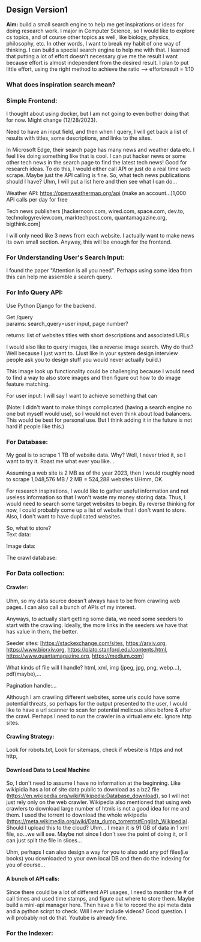 ## Design Version1
<strong>Aim: </strong>build a small search engine to help me get inspirations or ideas for doing research work. I major in Computer Science, so I would like to explore cs topics, and of course other topics as well, like biology, physics, philosophy, etc. In other words, I want to break my habit of one way of thinking. I can build a special search engine to help me with that. I learned that putting a lot of effort doesn't necessary give me the result I want because effort is almost independent from the desired result. I plan to put little effort, using the right method to achieve the ratio --> effort:result = 1:10 


### What does inspiration search mean?



### Simple Frontend:
I thought about using docker, but I am not going to even bother doing that for now. Might change (12/28/2023).

Need to have an input field, and then when I query, I will get back a list of results with titles, some descriptions, and links to the sites.

In Microsoft Edge, their search page has many news and weather data etc. I feel like doing something like that is cool. I can put hacker news or some other tech news in the search page to find the latest tech news! Good for research ideas. To do this, I would either call API or just do a real time web scrape. Maybe just the API calling is fine. So, what tech news publications should I have? Uhm, I will put a list here and then see what I can do...

Weather API: https://openweathermap.org/api (make an account...)1,000 API calls per day for free

Tech news publishers [hackernoon.com, wired.com, space.com, dev.to, technologyreview.com, marktechpost.com, quantamagazine.org, bigthink.com] 

I will only need like 3 news from each website. I actually want to make news its own small section. Anyway, this will be enough for the frontend.

### For Understanding User's Search Input:
I found the paper "Attention is all you need". Perhaps using some idea from this can help me assemble a search query.



### For Info Query API:
Use Python Django for the backend.

Get /query<br>
params: search_query=user input, page number?<br>

returns: list of websites titles with short descriptions and associated URLs<br>


I would also like to query images, like a reverse image search. Why do that? Well because I just want to. (Just like in your system design interview people ask you to design stuff you would never actually build.)

This image look up functionality could be challenging because I would need to find a way to also store images and then figure out how to do image feature matching.

For user input: I will say I want to achieve something that can 

(Note: I didn't want to make things complicated (having a search engine no one but myself would use), so I would not even think about load balancers. This would be best for personal use. But I think adding it in the future is not hard if people like this.)

### For Database:
My goal is to scrape 1 TB of website data. Why? Well, I never tried it, so I want to try it. Roast me what ever you like...

Assuming a web site is 2 MB as of the year 2023, then I would roughly need to scrape 1,048,576 MB / 2 MB = 524,288 websites UHmm, OK.

For research inspirations, I would like to gather useful information and not useless information so that I won't waste my money storing data. Thus, I would need to search some target websites to begin. By reverse thinking for now, I could probably come up a list of website that I don't want to store. Also, I don't want to have duplicated websites. 

So, what to store?<br>
Text data: 


Image data: 


The crawl database:


### For Data collection:

#### Crawler:
Uhm, so my data source doesn't always have to be from crawling web pages. I can also call a bunch of APIs of my interest. 

Anyways, to actually start getting some data, we need some seeders to start with the crawling. Ideally, the more links in the seeders we have that has value in them, the better. 

Seeder sites: [https://stackexchange.com/sites, https://arxiv.org, https://www.biorxiv.org, https://plato.stanford.edu/contents.html, https://www.quantamagazine.org, https://medium.com]

What kinds of file will I handle? html, xml, img (jpeg, jpg, png, webp...), pdf(maybe),...

Pagination handle:...

Although I am crawling different websites, some urls could have some potential threats, so perhaps for the output presented to the user, I would like to have a url scanner to scan for potential melicous sites before & after the crawl. Perhaps I need to run the crawler in a virtual env etc. Ignore http sites.


#### Crawling Strategy:
Look for robots.txt, Look for sitemaps, check if wbesite is https and not http, 


#### Download Data to Local Machine

So, I don't need to assume I have no information at the beginning. Like wikipidia has a lot of site data public to download as a bz2 file (https://en.wikipedia.org/wiki/Wikipedia:Database_download), so I will not just rely only on the web crawler. Wikipedia also mentioned that using web crawlers to download large number of htmls is not a good idea for me and them. I used the torrent to download the whole wikipedia (https://meta.wikimedia.org/wiki/Data_dump_torrents#English_Wikipedia). Should I upload this to the cloud? Uhm... I mean it is 91 GB of data in 1 xml file, so...we will see. Maybe not since I don't see the point of doing it, or I can just split the file in slices...

Uhm, perhaps I can also design a way for you to also add any pdf files(i.e books) you downloaded to your own local DB and then do the indexing for you of course...

#### A bunch of API calls:
Since there could be a lot of different API usages, I need to monitor the # of call times and used time stamps, and figure out where to store them. Maybe build a mini-api manager here. Then have a file to record the api meta data and a python scirpt to check. Will I ever include videos? Good question. I will probably not do that. Youtube is already fine. 


### For the Indexer: 